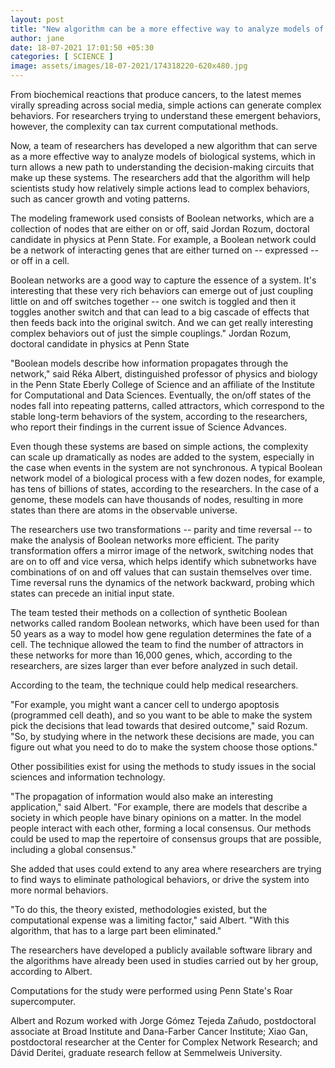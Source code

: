 ```yaml
---
layout: post
title: "New algorithm can be a more effective way to analyze models of biological systems"
author: jane 
date: 18-07-2021 17:01:50 +05:30 
categories: [ SCIENCE ] 
image: assets/images/18-07-2021/174318220-620x480.jpg
---
```

From biochemical reactions that produce cancers, to the latest memes virally spreading across social media, simple actions can generate complex behaviors. For researchers trying to understand these emergent behaviors, however, the complexity can tax current computational methods.

Now, a team of researchers has developed a new algorithm that can serve as a more effective way to analyze models of biological systems, which in turn allows a new path to understanding the decision-making circuits that make up these systems. The researchers add that the algorithm will help scientists study how relatively simple actions lead to complex behaviors, such as cancer growth and voting patterns.

The modeling framework used consists of Boolean networks, which are a collection of nodes that are either on or off, said Jordan Rozum, doctoral candidate in physics at Penn State. For example, a Boolean network could be a network of interacting genes that are either turned on -- expressed -- or off in a cell.

Boolean networks are a good way to capture the essence of a system. It's interesting that these very rich behaviors can emerge out of just coupling little on and off switches together -- one switch is toggled and then it toggles another switch and that can lead to a big cascade of effects that then feeds back into the original switch. And we can get really interesting complex behaviors out of just the simple couplings." Jordan Rozum, doctoral candidate in physics at Penn State

"Boolean models describe how information propagates through the network," said Réka Albert, distinguished professor of physics and biology in the Penn State Eberly College of Science and an affiliate of the Institute for Computational and Data Sciences. Eventually, the on/off states of the nodes fall into repeating patterns, called attractors, which correspond to the stable long-term behaviors of the system, according to the researchers, who report their findings in the current issue of Science Advances.

Even though these systems are based on simple actions, the complexity can scale up dramatically as nodes are added to the system, especially in the case when events in the system are not synchronous. A typical Boolean network model of a biological process with a few dozen nodes, for example, has tens of billions of states, according to the researchers. In the case of a genome, these models can have thousands of nodes, resulting in more states than there are atoms in the observable universe.

The researchers use two transformations -- parity and time reversal -- to make the analysis of Boolean networks more efficient. The parity transformation offers a mirror image of the network, switching nodes that are on to off and vice versa, which helps identify which subnetworks have combinations of on and off values that can sustain themselves over time. Time reversal runs the dynamics of the network backward, probing which states can precede an initial input state.

The team tested their methods on a collection of synthetic Boolean networks called random Boolean networks, which have been used for than 50 years as a way to model how gene regulation determines the fate of a cell. The technique allowed the team to find the number of attractors in these networks for more than 16,000 genes, which, according to the researchers, are sizes larger than ever before analyzed in such detail.

According to the team, the technique could help medical researchers.

"For example, you might want a cancer cell to undergo apoptosis (programmed cell death), and so you want to be able to make the system pick the decisions that lead towards that desired outcome," said Rozum. "So, by studying where in the network these decisions are made, you can figure out what you need to do to make the system choose those options."

Other possibilities exist for using the methods to study issues in the social sciences and information technology.

"The propagation of information would also make an interesting application," said Albert. "For example, there are models that describe a society in which people have binary opinions on a matter. In the model people interact with each other, forming a local consensus. Our methods could be used to map the repertoire of consensus groups that are possible, including a global consensus."

She added that uses could extend to any area where researchers are trying to find ways to eliminate pathological behaviors, or drive the system into more normal behaviors.

"To do this, the theory existed, methodologies existed, but the computational expense was a limiting factor," said Albert. "With this algorithm, that has to a large part been eliminated."

The researchers have developed a publicly available software library and the algorithms have already been used in studies carried out by her group, according to Albert.

Computations for the study were performed using Penn State's Roar supercomputer.

Albert and Rozum worked with Jorge Gómez Tejeda Zañudo, postdoctoral associate at Broad Institute and Dana-Farber Cancer Institute; Xiao Gan, postdoctoral researcher at the Center for Complex Network Research; and Dávid Deritei, graduate research fellow at Semmelweis University.